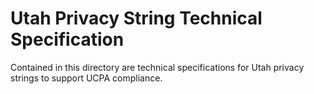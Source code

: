 # Utah Privacy String Technical Specification

Contained in this directory are technical specifications for Utah privacy strings to support UCPA compliance.
